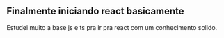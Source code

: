 ## Finalmente iniciando react basicamente

Estudei muito a base js e ts pra ir pra react com um conhecimento solido.
